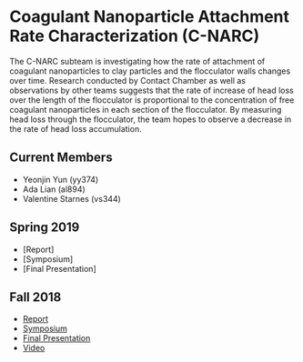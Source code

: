 # Coagulant Nanoparticle Attachment Rate Characterization (C-NARC)
The C-NARC subteam is investigating how the rate of attachment of coagulant nanoparticles to clay particles and the flocculator walls changes over time.  Research conducted by Contact Chamber as well as observations by other teams suggests that the rate of increase of head loss over the length of the flocculator is proportional to the concentration of free coagulant nanoparticles in each section of the flocculator.  By measuring head loss through the flocculator, the team hopes to observe a decrease in the rate of head loss accumulation.

## Current Members
* Yeonjin Yun (yy374)
* Ada Lian (al894)
* Valentine Starnes (vs344)

## Spring 2019
* [Report]
* [Symposium]
* [Final Presentation]

## Fall 2018
* [Report](https://github.com/AguaClara/Coagulant_nanoparticle_attachment_rate_characterization/blob/master/C-NARC%20final%20report.pdf)
* [Symposium](https://docs.google.com/presentation/d/1IRQYtYWkajkU4LtEYYGQ2ydx1ECn3m4umVHbGsrjSYM/edit?usp=sharing)
* [Final Presentation](https://docs.google.com/presentation/d/1Q7-qbHmb0kl0DL85YbV2Rl10akIE4ajNxfZmnW061Kc/edit?usp=sharing)
* [Video](https://www.youtube.com/watch?v=gHzd7pCGbTs&t=0s&index=5&list=PLhsGtpY8ipdZTn2HPI6C2uH44ADmc0Ra6)
